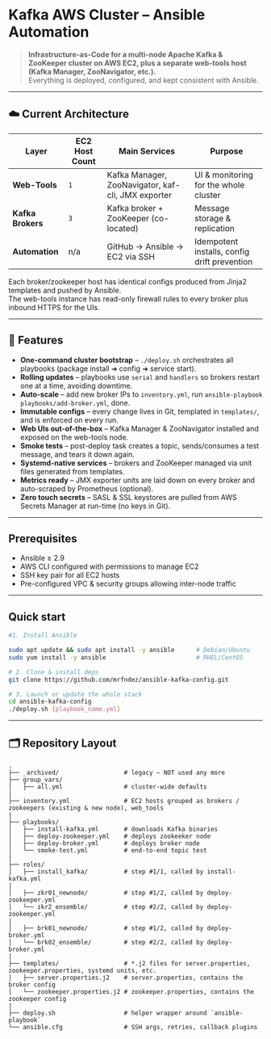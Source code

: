 # Kafka AWS Cluster – Ansible Automation

> **Infrastructure-as-Code for a multi-node Apache Kafka & ZooKeeper cluster on AWS EC2, plus a separate web-tools host (Kafka Manager, ZooNavigator, etc.).**  
> Everything is deployed, configured, and kept consistent with Ansible.

---

## ☁️ Current Architecture

| Layer | EC2 Host Count | Main Services | Purpose |
|-------|---------------|--------------|---------|
| **Web-Tools** | `1` | Kafka Manager, ZooNavigator, kaf-cli, JMX exporter | UI & monitoring for the whole cluster |
| **Kafka Brokers** | `3` | Kafka broker + ZooKeeper (co-located) | Message storage & replication |
| **Automation** | n/a | GitHub → Ansible → EC2 via SSH | Idempotent installs, config drift prevention |

Each broker/zookeeper host has identical configs produced from Jinja2 templates and pushed by Ansible.  
The web-tools instance has read-only firewall rules to every broker plus inbound HTTPS for the UIs.

---

## 🔑 Features

* **One-command cluster bootstrap** – `./deploy.sh` orchestrates all playbooks (package install ➜ config ➜ service start).  
* **Rolling updates** – playbooks use `serial` and `handlers` so brokers restart one at a time, avoiding downtime.  
* **Auto-scale** – add new broker IPs to `inventory.yml`, run `ansible-playbook playbooks/add-broker.yml`, done.  
* **Immutable configs** – every change lives in Git, templated in `templates/`, and is enforced on every run.  
* **Web UIs out-of-the-box** – Kafka Manager & ZooNavigator installed and exposed on the web-tools node.  
* **Smoke tests** – post-deploy task creates a topic, sends/consumes a test message, and tears it down again.  
* **Systemd-native services** – brokers and ZooKeeper managed via unit files generated from templates.  
* **Metrics ready** – JMX exporter units are laid down on every broker and auto-scraped by Prometheus (optional).  
* **Zero touch secrets** – SASL & SSL keystores are pulled from AWS Secrets Manager at run-time (no keys in Git).

---

## Prerequisites

- Ansible ≥ 2.9  
- AWS CLI configured with permissions to manage EC2  
- SSH key pair for all EC2 hosts  
- Pre-configured VPC & security groups allowing inter-node traffic

---

## Quick start

```bash
#1. Install Ansible

sudo apt update && sudo apt install -y ansible      # Debian/Ubuntu
sudo yum install -y ansible                         # RHEL/CentOS

# 2. Clone & install deps
git clone https://github.com/mrfndez/ansible-kafka-config.git

# 3. Launch or update the whole stack
cd ansible-kafka-config
./deploy.sh [playbook_name.yml]
```

---

## 🗂️ Repository Layout

```text
.
├── _archived/                  # legacy – NOT used any more
├── group_vars/
│   ├── all.yml                 # cluster-wide defaults
|
├── inventory.yml               # EC2 hosts grouped as brokers / zookeepers (existing & new node), web_tools
|
├── playbooks/
│   ├── install-kafka.yml       # downloads Kafka binaries
│   ├── deploy-zookeeper.yml    # deploys zookeeker node
│   ├── deploy-broker.yml       # deploys broker node
│   └── smoke-test.yml          # end-to-end topic test
|
├── roles/
│   ├── install_kafka/          # step #1/1, called by install-kafka.yml
|
│   ├── zkr01_newnode/          # step #1/2, called by deploy-zookeeper.yml
│   └── zkr2_ensemble/          # step #2/2, called by deploy-zookeeper.yml
|
│   ├── brk01_newnode/          # step #1/2, called by deploy-broker.yml
│   └── brk02_ensemble/         # step #2/2, called by deploy-broker.yml
|
├── templates/                  # *.j2 files for server.properties, zookeeper.properties, systemd units, etc.
│   ├── server.properties.j2    # server.properties, contains the broker config
│   └── zookeeper.properties.j2 # zookeeper.properties, contains the zookeeper config
|
├── deploy.sh                   # helper wrapper around `ansible-playbook`
└── ansible.cfg                 # SSH args, retries, callback plugins
